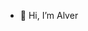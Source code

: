 - 👋 Hi, I’m Alver

<!---
alverated/alverated is a ✨ special ✨ repository because its `README.md` (this file) appears on your GitHub profile.
You can click the Preview link to take a look at your changes.
--->
